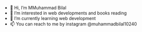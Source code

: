 - 👋 Hi, I’m MMuhammad Bilal
- 👀 I’m interested in web developments and books reading
- 🌱 I’m currently learning web development
- 📫 You can reach to me by instagram @muhammadbilal10240

